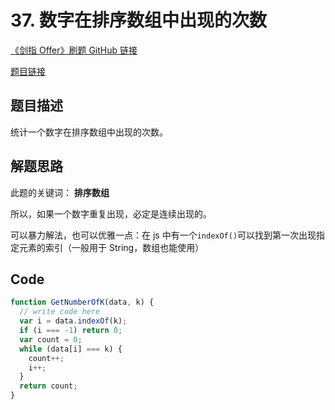 # 37. 数字在排序数组中出现的次数

[《剑指 Offer》刷题 GitHub 链接](https://github.com/zhning12/Coding-Interviews)

[题目链接](https://www.nowcoder.com/practice/70610bf967994b22bb1c26f9ae901fa2?tpId=13&tqId=11190&tPage=2&rp=2&ru=%2Fta%2Fcoding-interviews&qru=%2Fta%2Fcoding-interviews%2Fquestion-ranking)

## 题目描述

统计一个数字在排序数组中出现的次数。

## 解题思路

此题的关键词： **排序数组**

所以，如果一个数字重复出现，必定是连续出现的。

可以暴力解法，也可以优雅一点：在 js 中有一个`indexOf()`可以找到第一次出现指定元素的索引（一般用于 String，数组也能使用）

## Code

```javascript
function GetNumberOfK(data, k) {
  // write code here
  var i = data.indexOf(k);
  if (i === -1) return 0;
  var count = 0;
  while (data[i] === k) {
    count++;
    i++;
  }
  return count;
}
```
